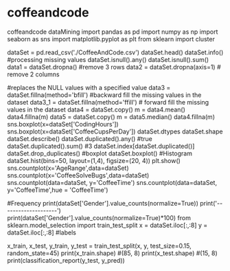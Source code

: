 # coffeandcode
coffeandcode dataMining
import pandas as pd
import numpy as np
import seaborn as sns
import matplotlib.pyplot as plt
from sklearn import cluster

dataSet = pd.read_csv('./CoffeeAndCode.csv')
dataSet.head()
dataSet.info()
#processing missing values
dataSet.isnull().any()
dataSet.isnull().sum()
data1 = dataSet.dropna() #remove 3 rows
data2 = dataSet.dropna(axis=1) # remove 2 columns

#replaces the NULL values with a specified value
data3 = dataSet.fillna(method='bfill') #backward fill the missing values in the dataset
data3_1 = dataSet.fillna(method='ffill') # forward fill the missing values in the dataset
data4 = dataSet.copy()
m = data4.mean()
data4.fillna(m)
data5 = dataSet.copy()
m = data5.median()
data4.fillna(m)
sns.boxplot(x=dataSet['CodingHours'])
sns.boxplot(x=dataSet['CoffeeCupsPerDay'])
dataSet.dtypes 
dataSet.shape
dataSet.describe()
dataSet.duplicated().any() #true
dataSet.duplicated().sum() #3
dataSet.index[dataSet.duplicated()]
dataSet.drop_duplicates()
#boxplot
dataSet.boxplot()
#Histogram
dataSet.hist(bins=50, layout=(1,4), figsize=(20, 4))
plt.show()
sns.countplot(x='AgeRange',data=dataSet)
sns.countplot(x='CoffeeSolveBugs',data=dataSet)
sns.countplot(data=dataSet, y='CoffeeTime')
sns.countplot(data=dataSet, y='CoffeeTime',hue = 'CoffeeTime')

#Frequency 
print(dataSet['Gender'].value_counts(normalize=True))
print('--------------------')
print(dataSet['Gender'].value_counts(normalize=True)*100)
from sklearn.model_selection import train_test_split
x = dataSet.iloc[:,:8]
y = dataSet.iloc[:,:8] #labels

x_train, x_test, y_train, y_test = train_test_split(x, y, test_size=0.15, random_state=45)
print(x_train.shape) #(85, 8)
print(x_test.shape) #(15, 8)
print(classification_report(y_test, y_pred))

